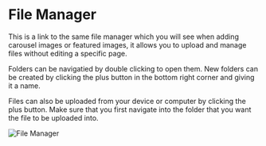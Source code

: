 # File Manager

This is a link to the same file manager which you will see when adding carousel images or featured images, it allows you to upload and manage files without editing a specific page.

Folders can be navigatied by double clicking to open them. New folders can be created by clicking the plus button in the bottom right corner and giving it a name. 

Files can also be uploaded from your device or computer by clicking the plus button. Make sure that you first navigate into the folder that you want the file to be uploaded into.

![File Manager](../_images/filemanager.png)